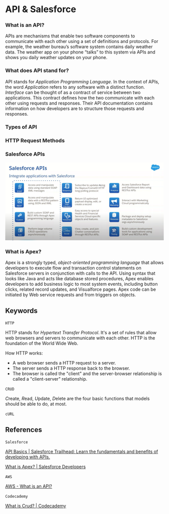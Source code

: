 # API & Salesforce

### What is an API?

APIs are mechanisms that enable two software components to communicate with each other using a set of definitions and protocols. For example, the weather bureau’s software system contains daily weather data. The weather app on your phone “talks” to this system via APIs and shows you daily weather updates on your phone.


### What does API stand for? 

API stands for *Application Programming Language*. In the context of APIs, the word *Application* refers to any software with a distinct function. *Interface* can be thought of as a contract of service between two applications. This contract defines how the two communicate with each other using requests and responses. Their API documentation contains information on how developers are to structure those requests and responses.

### Types of API

### HTTP Request Methods

### Salesforce APIs

![Salesforce APIs](images/Salesforce%20APIs%20-%20Integrate%20applications%20with%20Salesforce.png)

### What is Apex? 

Apex is a strongly typed, *object-oriented programming language* that allows developers to execute flow and transaction control statements on Salesforce servers in conjunction with calls to the API. Using syntax that looks like Java and acts like database stored procedures, Apex enables developers to add business logic to most system events, including button clicks, related record updates, and Visualforce pages. Apex code can be initiated by Web service requests and from triggers on objects.

## Keywords 

`HTTP`

HTTP stands for *Hypertext Transfer Protocol*. It's a set of rules that allow web browsers and servers to communicate with each other. HTTP is the foundation of the World Wide Web.

How HTTP works: 

* A web browser sends a HTTP request to a server.
* The server sends a HTTP response back to the browser.
* The browser is called the "client" and the server-browser relationship is called a "client-server" relationship.

`CRUD`

*C*reate, *R*ead, *U*pdate, *D*elete are the four basic functions that models should be able to do, at most.


`cURL`









## References

`Salesforce`

[API Basics | Salesforce Trailhead: Learn the fundamentals and benefits of developing with APIs.](https://trailhead.salesforce.com/content/learn/modules/pw-api-basics)

[What is Apex? | Salesforce Developers](https://developer.salesforce.com/docs/atlas.en-us.apexcode.meta/apexcode/apex_intro_what_is_apex.htm)

`AWS`

[AWS - What is an API? ](https://aws.amazon.com/what-is/api/)

`Codecademy`

[What is Crud? | Codecademy](https://www.codecademy.com/article/what-is-crud)
